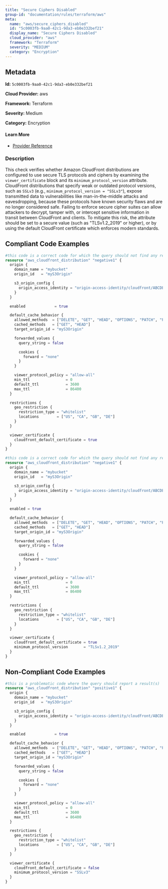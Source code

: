 ```yaml
---
title: "Secure Ciphers Disabled"
group-id: "documentation/rules/terraform/aws"
meta:
  name: "aws/secure_ciphers_disabled"
  id: "5c0003fb-9aa0-42c1-9da3-eb0e332bef21"
  display_name: "Secure Ciphers Disabled"
  cloud_provider: "aws"
  framework: "Terraform"
  severity: "MEDIUM"
  category: "Encryption"
---
```

## Metadata

**Id:** `5c0003fb-9aa0-42c1-9da3-eb0e332bef21`

**Cloud Provider:** aws

**Framework:** Terraform

**Severity:** Medium

**Category:** Encryption

#### Learn More

 - [Provider Reference](https://registry.terraform.io/providers/hashicorp/aws/latest/docs/resources/cloudfront_distribution)

### Description

 This check verifies whether Amazon CloudFront distributions are configured to use secure TLS protocols and ciphers by examining the `viewer_certificate` block and its `minimum_protocol_version` attribute. CloudFront distributions that specify weak or outdated protocol versions, such as `SSLv3` (e.g., `minimum_protocol_version = "SSLv3"`), expose transmitted data to vulnerabilities like man-in-the-middle attacks and eavesdropping, because these protocols have known security flaws and are no longer considered safe. Failing to enforce secure cipher suites can allow attackers to decrypt, tamper with, or intercept sensitive information in transit between CloudFront and clients. To mitigate this risk, the attribute should be set to a secure value (such as "TLSv1.2_2019" or higher), or by using the default CloudFront certificate which enforces modern standards.


## Compliant Code Examples
```terraform
#this code is a correct code for which the query should not find any result
resource "aws_cloudfront_distribution" "negative1" {
  origin {
    domain_name = "mybucket"
    origin_id   = "myS3Origin"

    s3_origin_config {
      origin_access_identity = "origin-access-identity/cloudfront/ABCDEFG1234567"
    }
  }

  enabled             = true

  default_cache_behavior {
    allowed_methods  = ["DELETE", "GET", "HEAD", "OPTIONS", "PATCH", "POST", "PUT"]
    cached_methods   = ["GET", "HEAD"]
    target_origin_id = "myS3Origin"

    forwarded_values {
      query_string = false

      cookies {
        forward = "none"
      }
    }

    viewer_protocol_policy = "allow-all"
    min_ttl                = 0
    default_ttl            = 3600
    max_ttl                = 86400
  }

  restrictions {
    geo_restriction {
      restriction_type = "whitelist"
      locations        = ["US", "CA", "GB", "DE"]
    }
  }

  viewer_certificate {
    cloudfront_default_certificate = true
  }
}
```

```terraform
#this code is a correct code for which the query should not find any result
resource "aws_cloudfront_distribution" "negative1" {
  origin {
    domain_name = "mybucket"
    origin_id   = "myS3Origin"

    s3_origin_config {
      origin_access_identity = "origin-access-identity/cloudfront/ABCDEFG1234567"
    }
  }

  enabled = true

  default_cache_behavior {
    allowed_methods  = ["DELETE", "GET", "HEAD", "OPTIONS", "PATCH", "POST", "PUT"]
    cached_methods   = ["GET", "HEAD"]
    target_origin_id = "myS3Origin"

    forwarded_values {
      query_string = false

      cookies {
        forward = "none"
      }
    }

    viewer_protocol_policy = "allow-all"
    min_ttl                = 0
    default_ttl            = 3600
    max_ttl                = 86400
  }

  restrictions {
    geo_restriction {
      restriction_type = "whitelist"
      locations        = ["US", "CA", "GB", "DE"]
    }
  }

  viewer_certificate {
    cloudfront_default_certificate = true
    minimum_protocol_version       = "TLSv1.2_2019"
  }
}

```
## Non-Compliant Code Examples
```terraform
#this is a problematic code where the query should report a result(s)
resource "aws_cloudfront_distribution" "positive1" {
  origin {
    domain_name = "mybucket"
    origin_id   = "myS3Origin"

    s3_origin_config {
      origin_access_identity = "origin-access-identity/cloudfront/ABCDEFG1234567"
    }
  }

  enabled             = true

  default_cache_behavior {
    allowed_methods  = ["DELETE", "GET", "HEAD", "OPTIONS", "PATCH", "POST", "PUT"]
    cached_methods   = ["GET", "HEAD"]
    target_origin_id = "myS3Origin"

    forwarded_values {
      query_string = false

      cookies {
        forward = "none"
      }
    }

    viewer_protocol_policy = "allow-all"
    min_ttl                = 0
    default_ttl            = 3600
    max_ttl                = 86400
  }

  restrictions {
    geo_restriction {
      restriction_type = "whitelist"
      locations        = ["US", "CA", "GB", "DE"]
    }
  }

  viewer_certificate {
    cloudfront_default_certificate = false
    minimum_protocol_version = "SSLv3"
  }
}
```